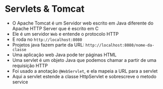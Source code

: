 # Servlets & Tomcat
- O Apache Tomcat é um Servidor web escrito em Java diferente do Apache HTTP Server que é escrito em C
- Ele é um servidor `Web` e entende o protocolo HTTP 
- E roda no `http://localhost:8080`
- Projetos java fazem parte da URL: `http://localhost:8080/nome-da-classe`
- Uma aplicação web Java pode ter páginas HTML
- Uma servlet é um objeto Java que podemos chamar a partir de uma requisição HTTP
- Foi usado a anotação `@WebServlet`, e ela mapeia a URL para a servlet 
- Aqui a servlet estende a classe HttpServlet e sobrescreve o metodo service

